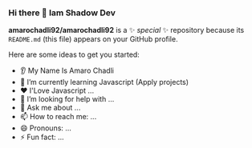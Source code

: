 ### Hi there 👋 Iam Shadow Dev


**amarochadli92/amarochadli92** is a ✨ _special_ ✨ repository because its `README.md` (this file) appears on your GitHub profile.

Here are some ideas to get you started:

- 👂 My Name Is Amaro Chadli
- 🌱 I’m currently learning Javascript (Apply projects)
- ❤️ I'Love Javascript ...
- 🤔 I’m looking for help with ...
- 💬 Ask me about ...
- 📫 How to reach me: ...
- 😄 Pronouns: ...
- ⚡ Fun fact: ...
